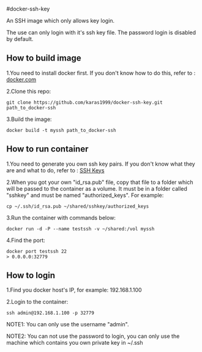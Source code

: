 #docker-ssh-key

An SSH image which only allows key login. 

The use can only login with it's ssh key file. The password login is disabled by default.

## How to build image

1.You need to install docker first. If you don't know how to do this, refer to : [docker.com](https://www.docker.com)

2.Clone this repo:

```shell
git clone https://github.com/karas1999/docker-ssh-key.git path_to_docker-ssh
```

3.Build the image:

```
docker build -t myssh path_to_docker-ssh
```

## How to run container

1.You need to generate you own ssh key pairs. If you don't know what they are and what to do, refer to : [SSH Keys](https://wiki.archlinux.org/index.php/SSH_keys)

2.When you got your own "id_rsa.pub" file, copy that file to a folder which will be passed to the container as a volume. It must be in a folder called "sshkey" and must be named "authorized_keys". For example:

```
cp ~/.ssh/id_rsa.pub ~/shared/sshkey/authorized_keys
```

3.Run the container with commands below:

```
docker run -d -P --name testssh -v ~/shared:/vol myssh
```

4.Find the port:

```
docker port testssh 22
> 0.0.0.0:32779
```

## How to login

1.Find you docker host's IP, for example: 192.168.1.100

2.Login to the container:

```
ssh admin@192.168.1.100 -p 32779
```

NOTE1: You can only use the username "admin".

NOTE2: You can not use the password to login, you can only use the machine which contains you own private key in ~/.ssh